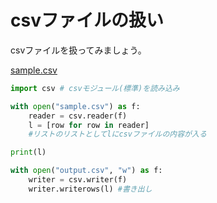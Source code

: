 # csvファイルの扱い

<p>csvファイルを扱ってみましょう。</p>

[sample.csv](sample.csv)

```.py
import csv # csvモジュール(標準)を読み込み

with open("sample.csv") as f:
    reader = csv.reader(f)
    l = [row for row in reader]
    #リストのリストとしてlにcsvファイルの内容が入る

print(l) 

with open("output.csv", "w") as f:
    writer = csv.writer(f)
    writer.writerows(l) #書き出し
```
